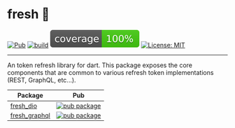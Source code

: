 # fresh 🍋

[![Pub](https://img.shields.io/pub/v/fresh.svg)](https://pub.dev/packages/fresh)
[![build](https://github.com/felangel/fresh/actions/workflows/main.yaml/badge.svg)](https://github.com/felangel/fresh/actions/workflows/main.yaml)
[![coverage](https://raw.githubusercontent.com/felangel/fresh/master/packages/fresh/coverage_badge.svg)](https://github.com/felangel/fresh/actions)
[![License: MIT](https://img.shields.io/badge/license-MIT-purple.svg)](https://opensource.org/licenses/MIT)

---

An token refresh library for dart. This package exposes the core components that are common to various refresh token implementations (REST, GraphQL, etc...).

| Package                                                                               | Pub                                                                                                      |
| ------------------------------------------------------------------------------------- | -------------------------------------------------------------------------------------------------------- |
| [fresh_dio](https://github.com/felangel/fresh/tree/master/packages/fresh_dio)         | [![pub package](https://img.shields.io/pub/v/fresh_dio.svg)](https://pub.dev/packages/fresh_dio)         |
| [fresh_graphql](https://github.com/felangel/fresh/tree/master/packages/fresh_graphql) | [![pub package](https://img.shields.io/pub/v/fresh_graphql.svg)](https://pub.dev/packages/fresh_graphql) |
